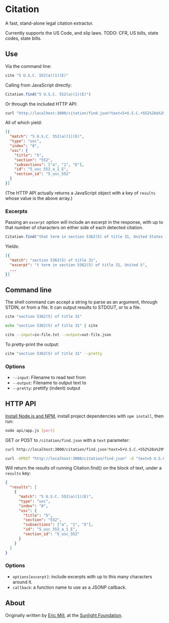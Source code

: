 # Citation

A fast, stand-alone legal citation extractor.

Currently supports the US Code, and slip laws. TODO: CFR, US bills, state codes, state bills.


## Use

Via the command line:

```bash
cite "5 U.S.C. 552(a)(1)(E)"
```

Calling from JavaScript directly:

```javascript
Citation.find("5 U.S.C. 552(a)(1)(E)")
```

Or through the included HTTP API:

```bash
curl "http://localhost:3000/citation/find.json?text=5+U.S.C.+552%28a%29%281%29%28E%29"
```

All of which yield:

```json
[{
  "match": "5 U.S.C. 552(a)(1)(E)",
  "type": "usc",
  "index": "0",
  "usc": {
    "title": "5",
    "section": "552",
    "subsections": ["a", "1", "E"],
    "id": "5_usc_552_a_1_E",
    "section_id": "5_usc_552"
  }
}]
```

(The HTTP API actually returns a JavaScript object with a key of `results` whose value is the above array.)

### Excerpts

Passing an `excerpt` option will include an excerpt in the response, with up to that number of characters on either side of each detected citation.

```javascript
Citation.find("that term in section 5362(5) of title 31, United States Code.", {excerpt: 10})
```

Yields:

```json
[{
  "match": "section 5362(5) of title 31",
  "excerpt": "t term in section 5362(5) of title 31, United S",
  ...
}]
```


## Command line

The shell command can accept a string to parse as an argument, through STDIN, or from a file. It can output results to STDOUT, or to a file.

```bash
cite "section 5362(5) of title 31"

echo "section 5362(5) of title 31" | cite

cite --input=in-file.txt --output=out-file.json
```

To pretty-print the output:

```bash
cite "section 5362(5) of title 31" --pretty
```

### Options

* `--input`: Filename to read text from
* `--output`: Filename to output text to
* `--pretty`: prettify (indent) output

## HTTP API

[Install Node.js and NPM](http://nodejs.org/#download), install project dependencies with `npm install`, then run:

```bash
node api/app.js [port]
```

GET or POST to `/citation/find.json` with a `text` parameter:

```bash    
curl http://localhost:3000/citation/find.json?text=5+U.S.C.+552%28a%29%281%29%28E%29

curl -XPOST "http://localhost:3000/citation/find.json" -d "text=5 U.S.C. 552(a)(1)(E)"
```

Will return the results of running Citation.find() on the block of text, under a `results` key:

```json
{
  "results": [
    {
      "match": "5 U.S.C. 552(a)(1)(E)",
      "type": "usc",
      "index": "0",
      "usc": {
        "title": "5",
        "section": "552",
        "subsections": ["a", "1", "E"],
        "id": "5_usc_552_a_1_E",
        "section_id": "5_usc_552"
      }
    }
  ]
}
```

### Options

* `options[excerpt]`: include excerpts with up to this many characters around it.
* `callback`: a function name to use as a JSONP callback.


## About

Originally written by [Eric Mill](http://twitter.com/konklone), at the [Sunlight Foundation](http://sunlightfoundation.com).